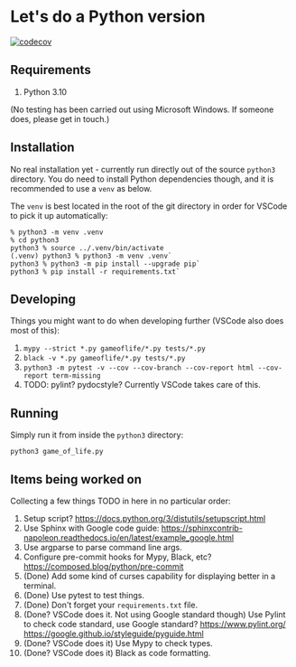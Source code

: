# Let's do a Python version

[![codecov](https://codecov.io/gh/meh9/game-of-life/branch/main/graph/badge.svg?token=82OI1W6WTU)](https://codecov.io/gh/meh9/game-of-life)


## Requirements

1. Python 3.10

(No testing has been carried out using Microsoft Windows. If someone does, please get in touch.)


## Installation

No real installation yet - currently run directly out of the source `python3` directory. You do need to install Python dependencies though, and it is recommended to use a `venv` as below.

The `venv` is best located in the root of the git directory in order for VSCode to pick it up automatically:

```
% python3 -m venv .venv    
% cd python3 
python3 % source ../.venv/bin/activate
(.venv) python3 % python3 -m venv .venv`
python3 % python3 -m pip install --upgrade pip`
python3 % pip install -r requirements.txt`
```

## Developing

Things you might want to do when developing further (VSCode also does most of this):

1. `mypy --strict *.py gameoflife/*.py tests/*.py`
1. `black -v *.py gameoflife/*.py tests/*.py`
1. `python3 -m pytest -v --cov --cov-branch --cov-report html --cov-report term-missing`
1. TODO: pylint? pydocstyle? Currently VSCode takes care of this.


## Running

Simply run it from inside the `python3` directory:
```
python3 game_of_life.py
```


## Items being worked on

Collecting a few things TODO in here in no particular order:
1. Setup script? https://docs.python.org/3/distutils/setupscript.html
1. Use Sphinx with Google code guide: https://sphinxcontrib-napoleon.readthedocs.io/en/latest/example_google.html
1. Use argparse to parse command line args.
1. Configure pre-commit hooks for Mypy, Black, etc? https://composed.blog/python/pre-commit
1. (Done) Add some kind of curses capability for displaying better in a terminal.
1. (Done) Use pytest to test things.
1. (Done) Don't forget your `requirements.txt` file.
1. (Done? VSCode does it. Not using Google standard though) Use Pylint to check code standard, use Google standard? https://www.pylint.org/ https://google.github.io/styleguide/pyguide.html
1. (Done? VSCode does it) Use Mypy to check types.
1. (Done? VSCode does it) Black as code formatting.

